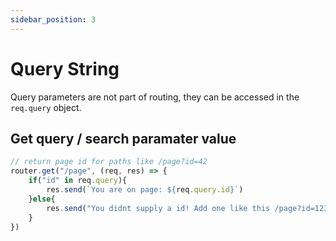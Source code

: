 ```yaml
---
sidebar_position: 3
---
```


# Query String

Query parameters are not part of routing, they can be accessed in the `req.query` object.

## Get query / search paramater value

```javascript
// return page id for paths like /page?id=42
router.get("/page", (req, res) => {
    if("id" in req.query){
        res.send(`You are on page: ${req.query.id}`)
    }else{
        res.send("You didnt supply a id! Add one like this /page?id=123")
    }
})
```
